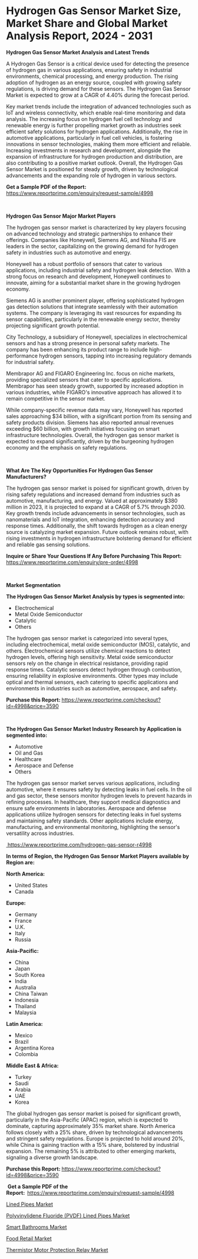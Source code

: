<p><h1>Hydrogen Gas Sensor Market Size, Market Share and Global Market Analysis Report, 2024 - 2031</h1></p><p><strong>Hydrogen Gas Sensor Market Analysis and Latest Trends</strong></p>
<p><p>A Hydrogen Gas Sensor is a critical device used for detecting the presence of hydrogen gas in various applications, ensuring safety in industrial environments, chemical processing, and energy production. The rising adoption of hydrogen as an energy source, coupled with growing safety regulations, is driving demand for these sensors. The Hydrogen Gas Sensor Market is expected to grow at a CAGR of 4.40% during the forecast period. </p><p>Key market trends include the integration of advanced technologies such as IoT and wireless connectivity, which enable real-time monitoring and data analysis. The increasing focus on hydrogen fuel cell technology and renewable energy is further propelling market growth as industries seek efficient safety solutions for hydrogen applications. Additionally, the rise in automotive applications, particularly in fuel cell vehicles, is fostering innovations in sensor technologies, making them more efficient and reliable. Increasing investments in research and development, alongside the expansion of infrastructure for hydrogen production and distribution, are also contributing to a positive market outlook. Overall, the Hydrogen Gas Sensor Market is positioned for steady growth, driven by technological advancements and the expanding role of hydrogen in various sectors.</p></p>
<p><strong>Get a Sample PDF of the Report:&nbsp;</strong> <a href="https://www.reportprime.com/enquiry/request-sample/4998">https://www.reportprime.com/enquiry/request-sample/4998</a></p>
<p>&nbsp;</p>
<p><strong>Hydrogen Gas Sensor Major Market Players</strong></p>
<p><p>The hydrogen gas sensor market is characterized by key players focusing on advanced technology and strategic partnerships to enhance their offerings. Companies like Honeywell, Siemens AG, and Nissha FIS are leaders in the sector, capitalizing on the growing demand for hydrogen safety in industries such as automotive and energy.</p><p>Honeywell has a robust portfolio of sensors that cater to various applications, including industrial safety and hydrogen leak detection. With a strong focus on research and development, Honeywell continues to innovate, aiming for a substantial market share in the growing hydrogen economy.</p><p>Siemens AG is another prominent player, offering sophisticated hydrogen gas detection solutions that integrate seamlessly with their automation systems. The company is leveraging its vast resources for expanding its sensor capabilities, particularly in the renewable energy sector, thereby projecting significant growth potential.</p><p>City Technology, a subsidiary of Honeywell, specializes in electrochemical sensors and has a strong presence in personal safety markets. The company has been enhancing its product range to include high-performance hydrogen sensors, tapping into increasing regulatory demands for industrial safety.</p><p>Membrapor AG and FIGARO Engineering Inc. focus on niche markets, providing specialized sensors that cater to specific applications. Membrapor has seen steady growth, supported by increased adoption in various industries, while FIGARO's innovative approach has allowed it to remain competitive in the sensor market.</p><p>While company-specific revenue data may vary, Honeywell has reported sales approaching $34 billion, with a significant portion from its sensing and safety products division. Siemens has also reported annual revenues exceeding $60 billion, with growth initiatives focusing on smart infrastructure technologies. Overall, the hydrogen gas sensor market is expected to expand significantly, driven by the burgeoning hydrogen economy and the emphasis on safety regulations.</p></p>
<p>&nbsp;</p>
<p><strong>What Are The Key Opportunities For Hydrogen Gas Sensor Manufacturers?</strong></p>
<p><p>The hydrogen gas sensor market is poised for significant growth, driven by rising safety regulations and increased demand from industries such as automotive, manufacturing, and energy. Valued at approximately $380 million in 2023, it is projected to expand at a CAGR of 5.7% through 2030. Key growth trends include advancements in sensor technologies, such as nanomaterials and IoT integration, enhancing detection accuracy and response times. Additionally, the shift towards hydrogen as a clean energy source is catalyzing market expansion. Future outlook remains robust, with rising investments in hydrogen infrastructure bolstering demand for efficient and reliable gas sensing solutions.</p></p>
<p><strong>Inquire or Share Your Questions If Any Before Purchasing This Report:</strong> <a href="https://www.reportprime.com/enquiry/pre-order/4998">https://www.reportprime.com/enquiry/pre-order/4998</a></p>
<p>&nbsp;</p>
<p><strong>Market Segmentation</strong></p>
<p><strong>The Hydrogen Gas Sensor Market Analysis by types is segmented into:</strong></p>
<p><ul><li>Electrochemical</li><li>Metal Oxide Semiconductor</li><li>Catalytic</li><li>Others</li></ul></p>
<p><p>The hydrogen gas sensor market is categorized into several types, including electrochemical, metal oxide semiconductor (MOS), catalytic, and others. Electrochemical sensors utilize chemical reactions to detect hydrogen levels, offering high sensitivity. Metal oxide semiconductor sensors rely on the change in electrical resistance, providing rapid response times. Catalytic sensors detect hydrogen through combustion, ensuring reliability in explosive environments. Other types may include optical and thermal sensors, each catering to specific applications and environments in industries such as automotive, aerospace, and safety.</p></p>
<p><strong>Purchase this Report:&nbsp;</strong><a href="https://www.reportprime.com/checkout?id=4998&price=3590">https://www.reportprime.com/checkout?id=4998&price=3590</a></p>
<p>&nbsp;</p>
<p><strong>The Hydrogen Gas Sensor Market Industry Research by Application is segmented into:</strong></p>
<p><ul><li>Automotive</li><li>Oil and Gas</li><li>Healthcare</li><li>Aerospace and Defense</li><li>Others</li></ul></p>
<p><p>The hydrogen gas sensor market serves various applications, including automotive, where it ensures safety by detecting leaks in fuel cells. In the oil and gas sector, these sensors monitor hydrogen levels to prevent hazards in refining processes. In healthcare, they support medical diagnostics and ensure safe environments in laboratories. Aerospace and defense applications utilize hydrogen sensors for detecting leaks in fuel systems and maintaining safety standards. Other applications include energy, manufacturing, and environmental monitoring, highlighting the sensor's versatility across industries.</p></p>
<p><a href="https://www.reportprime.com/hydrogen-gas-sensor-r4998">&nbsp;https://www.reportprime.com/hydrogen-gas-sensor-r4998</a></p>
<p><strong>In terms of Region, the Hydrogen Gas Sensor Market Players available by Region are:</strong></p>
<p>
    <p> <strong> North America: </strong>
        <ul>
            <li>United States</li>
            <li>Canada</li>
        </ul>
        </p> 
    <p> <strong> Europe: </strong>
        <ul>
            <li>Germany</li>
            <li>France</li>
            <li>U.K.</li>
            <li>Italy</li>
            <li>Russia</li>
        </ul>
        </p> 
    <p> <strong> Asia-Pacific: </strong>
        <ul>
            <li>China</li>
            <li>Japan</li>
            <li>South Korea</li>
            <li>India</li>
            <li>Australia</li>
            <li>China Taiwan</li>
            <li>Indonesia</li>
            <li>Thailand</li>
            <li>Malaysia</li>
        </ul>
        </p> 
    <p> <strong> Latin America: </strong>
        <ul>
            <li>Mexico</li>
            <li>Brazil</li>
            <li>Argentina Korea</li>
            <li>Colombia</li>
        </ul>
        </p> 
    <p> <strong> Middle East & Africa: </strong>
        <ul>
            <li>Turkey</li>
            <li>Saudi</li>
            <li>Arabia</li>
            <li>UAE</li>
            <li>Korea</li>
        </ul>
    </p>
    </p>
<p><p>The global hydrogen gas sensor market is poised for significant growth, particularly in the Asia-Pacific (APAC) region, which is expected to dominate, capturing approximately 35% market share. North America follows closely with a 25% share, driven by technological advancements and stringent safety regulations. Europe is projected to hold around 20%, while China is gaining traction with a 15% share, bolstered by industrial expansion. The remaining 5% is attributed to other emerging markets, signaling a diverse growth landscape.</p></p>
<p><strong>Purchase this Report: </strong><a href="https://www.reportprime.com/checkout?id=4998&price=3590">https://www.reportprime.com/checkout?id=4998&price=3590</a></p>
<p>&nbsp;<strong>Get a Sample PDF of the Report:&nbsp;&nbsp;</strong><a href="https://www.reportprime.com/enquiry/request-sample/4998">https://www.reportprime.com/enquiry/request-sample/4998</a></p>
<p><strong></strong></p>
<p><p><a href="https://issuu.com/reportprime-2/docs/lined-pipes-market-size-2030.pptx_ef8bb9d3342e69">Lined Pipes Market</a></p><p><a href="https://issuu.com/reportprime-2/docs/polyvinylidene-fluoride-pvdf-lined-_ee6dfba823f365">Polyvinylidene Fluoride (PVDF) Lined Pipes Market</a></p><p><a href="https://www.linkedin.com/pulse/evaluating-global-smart-bathrooms-market-trends-growth-aoyce?trackingId=B%2FTrCc9CTFyIOwxLJMoe3Q%3D%3D">Smart Bathrooms Market</a></p><p><a href="https://www.linkedin.com/pulse/food-retail-industry-analysis-report-its-market-size-share-trends-6w2wf?trackingId=fYyDdvpbR%2FqDxxbmnfw31w%3D%3D">Food Retail Market</a></p><p><a href="https://github.com/RoseBoyd475/Market-Research-Report-List-1/blob/main/thermistor-motor-protection-relay-market.md">Thermistor Motor Protection Relay Market</a></p></p>